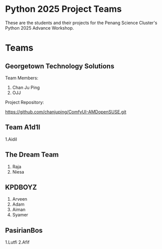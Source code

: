 # Python 2025 Project Teams

These are the students and their projects for the Penang Science Cluster's Python 2025 Advance Workshop.

# Teams

## Georgetown Technology Solutions

Team Members: 

1. Chan Ju Ping
2. OJJ

Project Repository:

https://github.com/chanjuping/ComfyUI-AMDopenSUSE.git
   
## Team A1d1l

1.Aidil

## The Dream Team

1. Raja
2. Niesa

## KPDBOYZ

1. Arveen
2. Adam
3. Aiman
4. Syamer

## PasirianBos
1.Lutfi
2.Afif